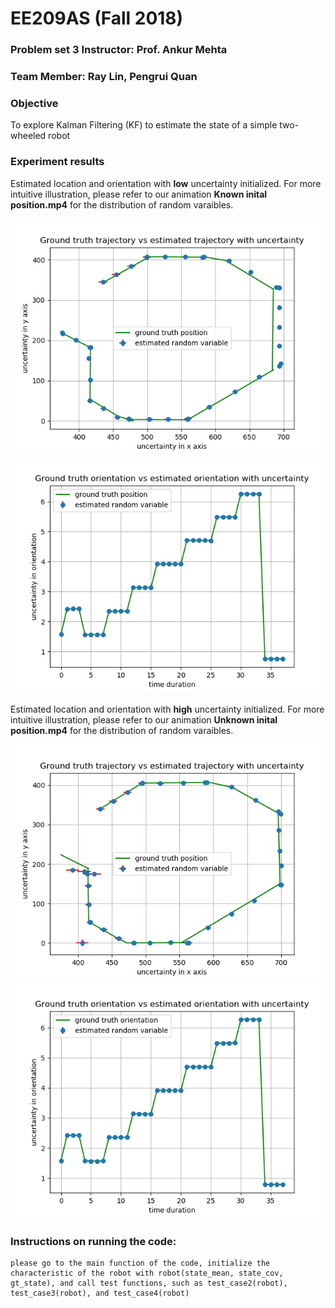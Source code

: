 # EE209AS (Fall 2018)
### Problem set 3	Instructor: Prof. Ankur Mehta
### Team Member: Ray Lin, Pengrui Quan


### Objective
To explore Kalman Filtering (KF) to estimate the state of a simple two-wheeled robot

### Experiment results

Estimated location and orientation with **low** uncertainty initialized. For more intuitive illustration, please refer to our animation **Known inital position.mp4** for the distribution of random varaibles.

![](./images/Figure_1.png)
![](./images/Figure_2.png)


Estimated location and orientation with **high** uncertainty initialized. For more intuitive illustration, please refer to our animation **Unknown inital position.mp4** for the distribution of random varaibles.

![](./images/Figure_3.png)
![](./images/Figure_4.png)

### Instructions on running the code:
	
	please go to the main function of the code, initialize the characteristic of the robot with robot(state_mean, state_cov, gt_state), and call test functions, such as test_case2(robot), test_case3(robot), and test_case4(robot)

